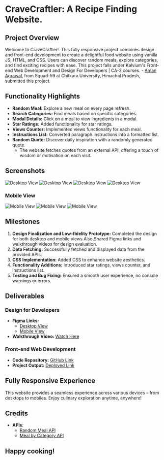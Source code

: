 # CraveCraftler: A Recipe Finding Website.

## Project Overview

Welcome to CraveCraftler!. This fully responsive project combines design and front-end development to create a delightful food website using vanilla JS, HTML, and CSS. Users can discover random meals, explore categories, and find exciting recipes with ease.
This project falls under Kalvium's Front-end Web Development and Design For Developers | CA-3 courses. - [Aman Agrawal](https://linktr.ee/hiamanagrawal), from Squad-59 at Chitkara University, Himachal Pradesh, submitted this project.

## Functionality Highlights

- **Random Meal:** Explore a new meal on every page refresh.
- **Search Categories:** Find meals based on specific categories.
- **Modal Details:** Click on a meal to view ingredients in a modal.
- **Star Ratings:** Added functionality for star ratings.
- **Views Counter:** Implemented views functionality for each meal.
- **Instructions List:** Converted paragraph instructions into a formatted list.
- **Random Quote:** Discover daily inspiration with a randomly generated quote.
  - The website fetches quotes from an external API, offering a touch of wisdom or motivation on each visit.


## Screenshots

![Desktop View](./assets/d1.jpg)
![Desktop View](./assets/d2.jpg)
![Desktop View](./assets/d3.jpg)
![Desktop View](./assets/d4.jpg)


### Mobile View
![Mobile View](./assets/m1.jpg)
![Mobile View](./assets/m2.jpg)
![Mobile View](./assets/m3.jpg)

## Milestones

1. **Design Finalization and Low-fidelity Prototype:** Completed the design for both desktop and mobile views.Also,Shared Figma links and walkthrough videos for design evaluation.
2. **Data Fetching:** Successfully fetched and displayed data from the provided APIs.
3. **CSS Implementation:** Added CSS to enhance website aesthetics.
4. **Functionality Additions:** Introduced star ratings, views counter, and instructions list.
5. **Testing and Bug Fixing:** Ensured a smooth user experience, no console warnings or errors.

## Deliverables

### Design for Developers

- **Figma Links:**
  - [Desktop View](https://www.figma.com/file/85sg1QS46RsZ8dS65vQf07/Untitled?type=design&node-id=0%3A1&mode=design&t=bdXhCoqFwQdZ4XLG-1)
  - [Mobile View](https://www.figma.com/file/vZBva1vuXF7WRdj4Jch6Fz/CraveCraftler-mobile?type=design&mode=design&t=bdXhCoqFwQdZ4XLG-1)
- **Walkthrough Video:** [Watch Here](https://drive.google.com/drive/folders/1RvbjZtiVQar15LqttWUgs3ocjFFsEgk3?usp=sharing)

### Front-end Web Development

- **Code Repository:** [GitHub Link](https://github.com/HiAmanAgrawal/CraveCraftler)
- **Project Output:** [Deployed Link](https://hiamanagrawal.github.io/CraveCraftler/)

## Fully Responsive Experience

This website provides a seamless experience across various devices – from desktops to mobiles. Enjoy culinary exploration anytime, anywhere!

## Credits

- **APIs:**
  - [Random Meal API](https://www.themealdb.com/api/json/v1/1/random.php)
  - [Meal by Category API](https://www.themealdb.com/api/json/v1/1/filter.php?c={category})

## Happy cooking!


